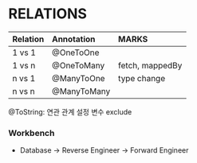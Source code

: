 # RELATIONS

|Relation|Annotation|MARKS|
|:---|:---|:---|
|1 vs 1|@OneToOne||
|1 vs n|@OneToMany|fetch, mappedBy|
|n vs 1|@ManyToOne|type change|
|n vs n|@ManyToMany||

@ToString: 연관 관계 설정 변수 exclude

### Workbench

- Database -> Reverse Engineer -> Forward Engineer